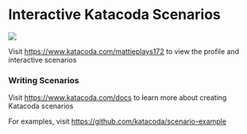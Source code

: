 # Interactive Katacoda Scenarios

[![](http://shields.katacoda.com/katacoda/mattieplays172/count.svg)](https://www.katacoda.com/mattieplays172 "Get your profile on Katacoda.com")

Visit https://www.katacoda.com/mattieplays172 to view the profile and interactive scenarios

### Writing Scenarios
Visit https://www.katacoda.com/docs to learn more about creating Katacoda scenarios

For examples, visit https://github.com/katacoda/scenario-example
